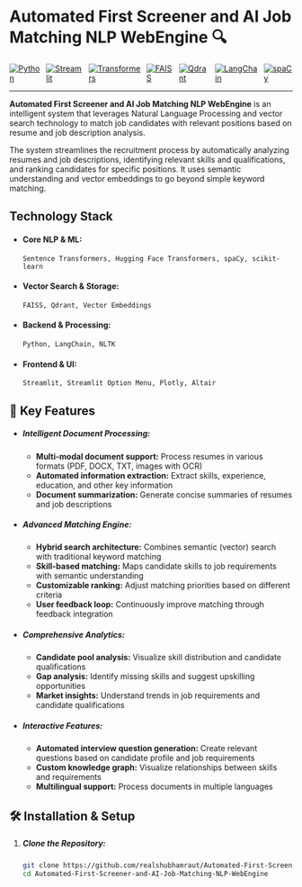 # Automated First Screener and AI Job Matching NLP WebEngine 🔍

<div style="display: flex; gap: 10px;">
  <a href="https://www.python.org/">
    <img src="https://img.shields.io/badge/-Python-3776AB?style=flat-square&logo=python&logoColor=white" alt="Python">
  </a>
  <a href="https://streamlit.io/">
    <img src="https://img.shields.io/badge/-Streamlit-FF4B4B?style=flat-square&logo=streamlit&logoColor=white" alt="Streamlit">
  </a>
  <a href="https://huggingface.co/transformers/">
    <img src="https://img.shields.io/badge/-Transformers-FFD21E?style=flat-square&logo=huggingface&logoColor=black" alt="Transformers">
  </a>
  <a href="https://github.com/facebookresearch/faiss">
    <img src="https://img.shields.io/badge/-FAISS-0078D7?style=flat-square&logo=facebook&logoColor=white" alt="FAISS">
  </a>
  <a href="https://qdrant.tech/">
    <img src="https://img.shields.io/badge/-Qdrant-5A29E4?style=flat-square&logoColor=white" alt="Qdrant">
  </a>
  <a href="https://www.langchain.com/">
    <img src="https://img.shields.io/badge/-LangChain-3CB371?style=flat-square&logoColor=white" alt="LangChain">
  </a>
  <a href="https://spacy.io/">
    <img src="https://img.shields.io/badge/-spaCy-09A3D5?style=flat-square&logo=spacy&logoColor=white" alt="spaCy">
  </a>
</div>

---

**Automated First Screener and AI Job Matching NLP WebEngine** is an intelligent system that leverages Natural Language Processing and vector search technology to match job candidates with relevant positions based on resume and job description analysis.

The system streamlines the recruitment process by automatically analyzing resumes and job descriptions, identifying relevant skills and qualifications, and ranking candidates for specific positions. It uses semantic understanding and vector embeddings to go beyond simple keyword matching.

## Technology Stack

- #### Core NLP & ML:
  
  `Sentence Transformers, Hugging Face Transformers, spaCy, scikit-learn`

- #### Vector Search & Storage: 
  
  `FAISS, Qdrant, Vector Embeddings`

- #### Backend & Processing: 
  
  `Python, LangChain, NLTK`

- #### Frontend & UI:
  
  `Streamlit, Streamlit Option Menu, Plotly, Altair`

## 🌟 Key Features

- ##### **Intelligent Document Processing:**  
  - **Multi-modal document support:** Process resumes in various formats (PDF, DOCX, TXT, images with OCR)
  - **Automated information extraction:** Extract skills, experience, education, and other key information
  - **Document summarization:** Generate concise summaries of resumes and job descriptions

- ##### **Advanced Matching Engine:**  
  - **Hybrid search architecture:** Combines semantic (vector) search with traditional keyword matching
  - **Skill-based matching:** Maps candidate skills to job requirements with semantic understanding
  - **Customizable ranking:** Adjust matching priorities based on different criteria
  - **User feedback loop:** Continuously improve matching through feedback integration

- ##### **Comprehensive Analytics:**  
  - **Candidate pool analysis:** Visualize skill distribution and candidate qualifications
  - **Gap analysis:** Identify missing skills and suggest upskilling opportunities
  - **Market insights:** Understand trends in job requirements and candidate qualifications

- ##### **Interactive Features:**  
  - **Automated interview question generation:** Create relevant questions based on candidate profile and job requirements
  - **Custom knowledge graph:** Visualize relationships between skills and requirements
  - **Multilingual support:** Process documents in multiple languages

## 🛠️ Installation & Setup

1. ##### **Clone the Repository:**

   ```bash
   git clone https://github.com/realshubhamraut/Automated-First-Screener-and-AI-Job-Matching-NLP-WebEngine.git
   cd Automated-First-Screener-and-AI-Job-Matching-NLP-WebEngine